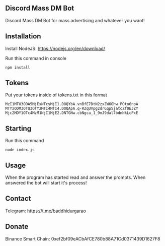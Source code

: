 ## Discord Mass DM Bot

Discord Mass DM Bot for mass advertising and whatever you want!

## Installation

Install NodeJS: https://nodejs.org/en/download/

Run this command in console

```
npm install
```

## Tokens

Put your tokens inside of tokens.txt in this format

```
MzI1MTU3ODA5MjExNTcyMjI1.DOQYbA.vnBfE7DtN2zxZW6Ohw_POto6npA
MTYzODM3OTQ3OTY2MTI4MTI4.DOQApA.q-RZqUVpg2drGqpSjatcZf0EJZY
Mjc2MDY1OTc4MzM1NjI1MjE2.DNTGNw.cbNgca_1_9mJ9dal7bdnNkLcPxE
```

## Starting

Run this command

```
node index.js
```

## Usage

When the program has started read and answer the prompts.
When answered the bot will start it's process!

## Contact

Telegram: https://t.me/baddhidurgarao

## Donate

Binance Smart Chain: 0xef2bf09eACbAfCE780b88A71Cd0371439D1627F8
